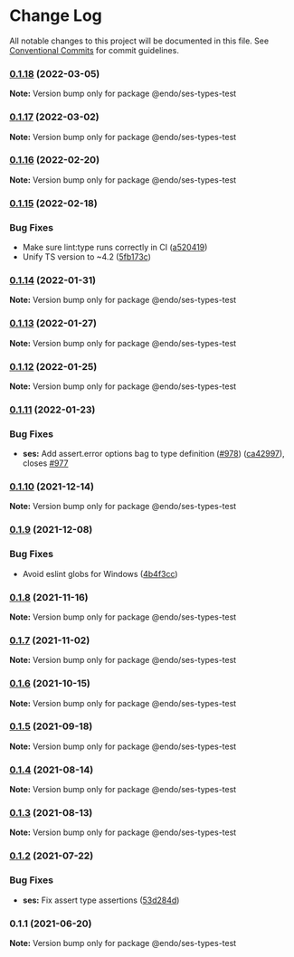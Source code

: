 # Change Log

All notable changes to this project will be documented in this file.
See [Conventional Commits](https://conventionalcommits.org) for commit guidelines.

### [0.1.18](https://github.com/endojs/endo/compare/@endo/ses-types-test@0.1.17...@endo/ses-types-test@0.1.18) (2022-03-05)

**Note:** Version bump only for package @endo/ses-types-test





### [0.1.17](https://github.com/endojs/endo/compare/@endo/ses-types-test@0.1.16...@endo/ses-types-test@0.1.17) (2022-03-02)

**Note:** Version bump only for package @endo/ses-types-test





### [0.1.16](https://github.com/endojs/endo/compare/@endo/ses-types-test@0.1.15...@endo/ses-types-test@0.1.16) (2022-02-20)

**Note:** Version bump only for package @endo/ses-types-test





### [0.1.15](https://github.com/endojs/endo/compare/@endo/ses-types-test@0.1.14...@endo/ses-types-test@0.1.15) (2022-02-18)


### Bug Fixes

* Make sure lint:type runs correctly in CI ([a520419](https://github.com/endojs/endo/commit/a52041931e72cb7b7e3e21dde39c099cc9f262b0))
* Unify TS version to ~4.2 ([5fb173c](https://github.com/endojs/endo/commit/5fb173c05c9427dca5adfe66298c004780e8b86c))



### [0.1.14](https://github.com/endojs/endo/compare/@endo/ses-types-test@0.1.13...@endo/ses-types-test@0.1.14) (2022-01-31)

**Note:** Version bump only for package @endo/ses-types-test





### [0.1.13](https://github.com/endojs/endo/compare/@endo/ses-types-test@0.1.12...@endo/ses-types-test@0.1.13) (2022-01-27)

**Note:** Version bump only for package @endo/ses-types-test





### [0.1.12](https://github.com/endojs/endo/compare/@endo/ses-types-test@0.1.11...@endo/ses-types-test@0.1.12) (2022-01-25)

**Note:** Version bump only for package @endo/ses-types-test





### [0.1.11](https://github.com/endojs/endo/compare/@endo/ses-types-test@0.1.10...@endo/ses-types-test@0.1.11) (2022-01-23)


### Bug Fixes

* **ses:** Add assert.error options bag to type definition ([#978](https://github.com/endojs/endo/issues/978)) ([ca42997](https://github.com/endojs/endo/commit/ca4299714d5769ea15418612f679abb400ff7e25)), closes [#977](https://github.com/endojs/endo/issues/977)



### [0.1.10](https://github.com/endojs/endo/compare/@endo/ses-types-test@0.1.9...@endo/ses-types-test@0.1.10) (2021-12-14)

**Note:** Version bump only for package @endo/ses-types-test





### [0.1.9](https://github.com/endojs/endo/compare/@endo/ses-types-test@0.1.8...@endo/ses-types-test@0.1.9) (2021-12-08)


### Bug Fixes

* Avoid eslint globs for Windows ([4b4f3cc](https://github.com/endojs/endo/commit/4b4f3ccaf3f5e8d53faefb4264db343dd603bf80))



### [0.1.8](https://github.com/endojs/endo/compare/@endo/ses-types-test@0.1.7...@endo/ses-types-test@0.1.8) (2021-11-16)

**Note:** Version bump only for package @endo/ses-types-test





### [0.1.7](https://github.com/endojs/endo/compare/@endo/ses-types-test@0.1.6...@endo/ses-types-test@0.1.7) (2021-11-02)

**Note:** Version bump only for package @endo/ses-types-test





### [0.1.6](https://github.com/endojs/endo/compare/@endo/ses-types-test@0.1.5...@endo/ses-types-test@0.1.6) (2021-10-15)

**Note:** Version bump only for package @endo/ses-types-test





### [0.1.5](https://github.com/endojs/endo/compare/@endo/ses-types-test@0.1.4...@endo/ses-types-test@0.1.5) (2021-09-18)

**Note:** Version bump only for package @endo/ses-types-test





### [0.1.4](https://github.com/endojs/endo/compare/@endo/ses-types-test@0.1.3...@endo/ses-types-test@0.1.4) (2021-08-14)

**Note:** Version bump only for package @endo/ses-types-test





### [0.1.3](https://github.com/endojs/endo/compare/@endo/ses-types-test@0.1.2...@endo/ses-types-test@0.1.3) (2021-08-13)

**Note:** Version bump only for package @endo/ses-types-test





### [0.1.2](https://github.com/endojs/endo/compare/@endo/ses-types-test@0.1.1...@endo/ses-types-test@0.1.2) (2021-07-22)


### Bug Fixes

* **ses:** Fix assert type assertions ([53d284d](https://github.com/endojs/endo/commit/53d284d04eebed57ccaf19b43a1ff9a71393cc6b))



### 0.1.1 (2021-06-20)

**Note:** Version bump only for package @endo/ses-types-test
